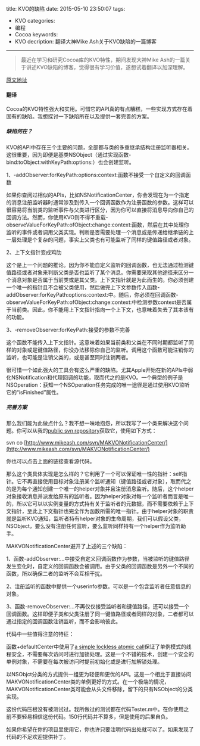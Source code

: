 title: KVO的缺陷
date: 2015-05-10 23:50:07
tags: 
- KVO
categories: 
- 编程
- Cocoa
keywords: 
- KVO
decription: 翻译大神Mike Ash关于KVO缺陷的一篇博客
---

> 最近在学习和研究Cocoa库的KVO特性，期间发现大神Mike Ash的一篇关于讲述KVO缺陷的博客，觉得很有学习价值，遂想试着翻译以加深理解。

<!-- more -->

[原文地址](https://www.mikeash.com/pyblog/key-value-observing-done-right.html)

#### 翻译 ####

Cocoa的KVO特性强大和实用。可惜它的API真的有点糟糕，一些实现方式存在着固有的缺陷。我想探讨一下缺陷所在以及提供一套完善的方案。

##### 缺陷何在？ #####

KVO的API中存在三个主要的问题，全部都与类的多重继承结构注册监听器相关。这很重要，因为即便是基类NSObject（通过实现函数-bind:toObject:withKeyPath:options:）也会创建监听。

1、-addObserver:forKeyPath:options:context:函数不接受一个自定义的回调函数

如果你查阅过相似的APIs，比如NSNotificationCenter，你会发现在为一个指定的消息注册监听器时通常涉及到传入一个回调函数作为注册函数的参数。这样可以很容易将当前类的监听事件与父类进行区分，因为你可以直接将消息导向你自己的回调方法。然而，你使用KVO则不得不重载-observeValueForKeyPath:ofObject:change:context:函数，然后在其中处理你监听的事件或者调用父类实现。判断是否需要处理一个消息或是传递给继承链的上一层处理是个复杂的问题，事实上父类也有可能监听了同样的键值路径或者对象。

2、上下文指针变成鸡肋

这个是上一个问题的推论。因为你不能自定义监听的回调函数，也无法通过检测键值路径或者对象来判断父类是否也监听了某个消息。你需要采取其他途径来区分一个消息对象是否属于当前类或是其父类。上下文指针就是为此而生的。你必须创建一个唯一的指针且不会被父类使用，然后做完上下文参数传入函数-addObserver:forKeyPath:options:context:中。随后，你必须在回调函数-observeValueForKeyPath:ofObject:change:context:中检测参数context是否属于当前类。因此，你不能用上下文指针指向一个上下文，也意味着失去了其本该有的功能。

3、-removeObserver:forKeyPath:接受的参数不完善

这个函数不能传入上下文指针。这意味着如果当前类和父类在不同时期都监听了同样的对象或是键值路径，你没办法移除你自己的监听。调用这个函数可能注销你的监听，也可能是注销父类的，或是甚至同时注销两者。

很可惜一个如此强大的工具会有这么严重的缺陷。尤其Apple开始在新的APIs中弱化NSNotification和代理回调的功能，取而代之的是KVO。一个典型的例子是NSOperation：获知一个NSOperation任务完成的唯一途径是通过使用KVO监听它的“isFinished”属性。

##### 完善方案 #####

那么我们能为此做点什么？我不想一味地抱怨，所以我写了一个类来解决这个问题。你可以从我的[public svn repository](https://github.com/mikeash/mikeash.com-svn/tree/master/)获取它，使用如下方式：

svn co [http://www.mikeash.com/svn/MAKVONotificationCenter/](http://www.mikeash.com/svn/MAKVONotificationCenter/)

你也可以点击上面的链接查看源代码。

那么这个类具体实现是怎么样的？它利用了一个可以保证唯一性的指针：self指针。它不再直接使用目标对象注册某个监听通知（键值路径或者对象），取而代之的是为每个通知创建一个唯一的helper对象并且注册消息监听。随后，这个helper对象接收消息并派发给原有的监听者。因为helper对象对每一个监听者而言是唯一的，所以它可以以实例变量的方式持有关于监听者的元数据，而不需要依赖于上下文指针，至此上下文指针也完全作为函数所需的唯一指针。由于helper对象的职责就是监听KVO通知，监听者持有helper对象的生命周期，我们可以假设父类，NSObject，要么没有注册任何监听，要么监听同样持有一个helper作为监听助手。

MAKVONotificationCenter避开了上述的三个缺陷：

1、函数-addObserver:...中接受自定义回调函数作为参数，当被监听的键值路径发生变化时，自定义的回调函数会被调用。由于父类的回调函数是另外一个不同的函数，所以确保二者的监听不会互相干扰。

2、注册监听的函数中提供一个userinfo参数。可以是一个包含监听者任意信息的对象。

3、函数-removeObserver:...不再仅仅接受监听者和键值路径，还可以接受一个回调函数。这样即便子类和父类注册了同一键值路径或者同样的对象，二者都可以通过指定的回调函数注销监听，而不会影响彼此。

代码中一些值得注意的特征：

函数+defaultCenter中使用了[a simple lockless atomic call](https://www.mikeash.com/pyblog/late-night-cocoa.html)保证了单例模式的线程安全，不需要每次访问时进行加锁处理。这是一个不错的技术，创建一个安全的单例对象，不需要在每次被访问时提前初始化或是进行加解锁处理。

以NSObjct分类的方式提供一组更为轻便和更优的API。这是一个相比于直接访问MAKVONotificationCenter类的单例更好的方式。在一个极端的情况，MAKVONotificationCenter类可能会从头文件移除，留下的只有NSObject的分类实现。

这份代码压根没有被测试过。我所做过的测试都在代码Tester.m中。在你使用之前不要轻易相信这份代码。150行代码并不算多，但是使用的后果自负。

如果你希望在你的项目里使用它，你也许只要注明代码出处就可以了。如果发现了代码的不足欢迎提供补丁。









